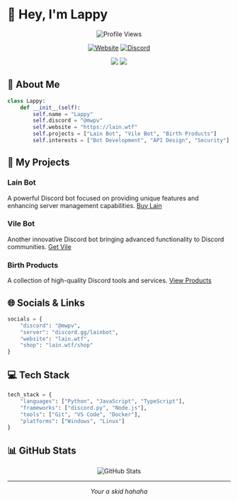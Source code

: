 # 👋 Hey, I'm Lappy

<div align="center">
  <img src="https://komarev.com/ghpvc/?username=lappy&style=flat-square&color=blueviolet" alt="Profile Views"/>
  
  [![Website](https://img.shields.io/badge/Website-lain.wtf-blueviolet?style=flat-square)](https://lain.wtf/)
  [![Discord](https://img.shields.io/badge/Discord-Join%20Now-7289DA?style=flat-square&logo=discord)](https://discord.gg/lainbot)

  <img src="https://discord.c99.nl/widget/theme-4/1255185280604962898.png"/>
  <img src="https://lanyard.cnrad.dev/api/1255185280604962898?theme=dark&borderRadius=15px"/>
</div>

## 💫 About Me
```python
class Lappy:
    def __init__(self):
        self.name = "Lappy"
        self.discord = "@mwpv"
        self.website = "https://lain.wtf"
        self.projects = ["Lain Bot", "Vile Bot", "Birth Products"]
        self.interests = ["Bot Development", "API Design", "Security"]
```

## 🤖 My Projects

### Lain Bot
A powerful Discord bot focused on providing unique features and enhancing server management capabilities.
[Buy Lain](https://discord.gg/lainbot)

### Vile Bot
Another innovative Discord bot bringing advanced functionality to Discord communities.
[Get Vile](https://discord.gg/lainbot)

### Birth Products
A collection of high-quality Discord tools and services.
[View Products](https://lain.wtf)

## 🌐 Socials & Links
```python
socials = {
    "discord": "@mwpv",
    "server": "discord.gg/lainbot",
    "website": "lain.wtf",
    "shop": "lain.wtf/shop"
}
```

## 💻 Tech Stack

```python
tech_stack = {
    "languages": ["Python", "JavaScript", "TypeScript"],
    "frameworks": ["discord.py", "Node.js"],
    "tools": ["Git", "VS Code", "Docker"],
    "platforms": ["Windows", "Linux"]
}
```

## 📊 GitHub Stats

<div align="center">
  <img src="https://github-readme-stats.vercel.app/api?username=lappy&show_icons=true&theme=tokyonight" alt="GitHub Stats"/>
</div>

---
<div align="center">
  <i>Your a skid hahaha</i>
</div>
